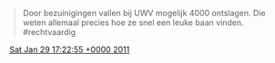 > Door bezuinigingen vallen bij UWV mogelijk 4000 ontslagen\. Die weten allemaal precies hoe ze snel een leuke baan vinden\. \#rechtvaardig

<img src="../../media/tweet.ico" width="12" /> [Sat Jan 29 17:22:55 +0000 2011](https://twitter.com/DromerDenker/status/31401917569572864)